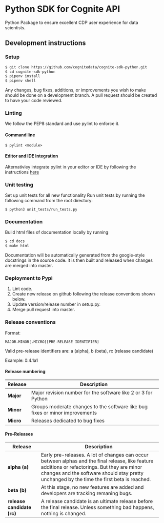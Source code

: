 Python SDK for Cognite API
==========================
Python Package to ensure excellent CDP user experience for data scientists.

## Development instructions
### Setup
```bash
$ git clone https://github.com/cognitedata/cognite-sdk-python.git
$ cd cognite-sdk-python
$ pipenv install
$ pipenv shell
```

Any changes, bug fixes, additions, or improvements you wish to make should be done on a development branch. A pull request should be created to have your code reviewed.

### Linting
We follow the PEP8 standard and use pylint to enforce it.
#### Command line
`$ pylint <module>`
#### Editor and IDE Integration
Alternativley integrate pylint in your editor or IDE by following the instructions [here](https://docs.pylint.org/en/1.6.0/ide-integration.html)

### Unit testing
Set up unit tests for all new functionality
Run unit tests by running the following command from the root directory:

`$ python3 unit_tests/run_tests.py`
### Documentation
Build html files of documentation locally by running
```bash
$ cd docs 
$ make html
```
Documentation will be automatically generated from the google-style docstrings in the source code. It is then built and released when changes are merged into master.

### Deployment to Pypi
1. Lint code.
2. Create new release on github following the release conventions shown below.
2. Update version/release number in setup.py.
3. Merge pull request into master.

### Release conventions
Format: 
``` 
MAJOR.MINOR[.MICRO][PRE-RELEASE IDENTIFIER]
```

Valid pre-release identifiers are: a (alpha), b (beta), rc (release candidate)

Example: 0.4.1a1

#### Release numbering
| **Release**   | **Description** |
| ------------- |-----------------|
| **Major**     | Major revision number for the software like 2 or 3 for Python |
| **Minor**     | Groups moderate changes to the software like bug fixes or minor improvements |
| **Micro**     | Releases dedicated to bug fixes |

#### Pre-Releases
| **Release**   | **Description** |
| ------------- |-----------------|
| **alpha (a)** | Early pre-releases. A lot of changes can occur between alphas and the final release, like feature additions or refactorings. But they are minor changes and the software should stay pretty unchanged by the time the first beta is reached. |
| **beta (b)**  | At this stage, no new features are added and developers are tracking remaning bugs. |
| **release candidate (rc)** | A release candidate is an ultimate release before the final release. Unless something bad happens, nothing is changed. |

